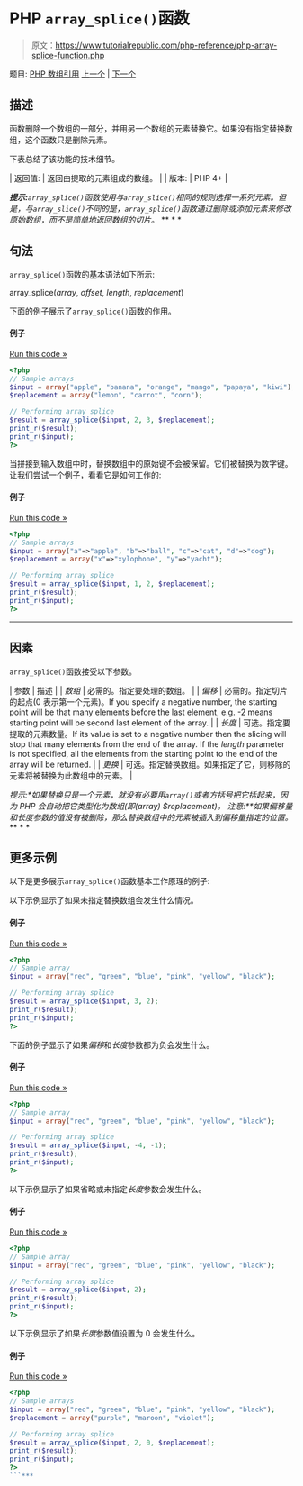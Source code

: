 # PHP `array_splice()`函数

> 原文：<https://www.tutorialrepublic.com/php-reference/php-array-splice-function.php>

题目: [PHP 数组引用](php-array-functions.php) [上一个](php-array-slice-function.php) | [下一个](php-array-sum-function.php)

## 描述

函数删除一个数组的一部分，并用另一个数组的元素替换它。如果没有指定替换数组，这个函数只是删除元素。

下表总结了该功能的技术细节。

| 返回值: | 返回由提取的元素组成的数组。 |
| 版本: | PHP 4+ |

 ***提示:**`array_splice()`函数使用与`array_slice()`相同的规则选择一系列元素。但是，与`array_slice()`不同的是，`array_splice()`函数通过删除或添加元素来修改原始数组，而不是简单地返回数组的切片。*  ** * *

## 句法

`array_splice()`函数的基本语法如下所示:

array_splice(*array*, *offset*, *length*, *replacement*)

下面的例子展示了`array_splice()`函数的作用。

#### 例子

[Run this code »](../codelab.php?topic=php&file=splicing-an-array "Run this code to view the output")

```php
<?php
// Sample arrays
$input = array("apple", "banana", "orange", "mango", "papaya", "kiwi");
$replacement = array("lemon", "carrot", "corn");

// Performing array splice
$result = array_splice($input, 2, 3, $replacement);
print_r($result);
print_r($input);
?>
```

当拼接到输入数组中时，替换数组中的原始键不会被保留。它们被替换为数字键。让我们尝试一个例子，看看它是如何工作的:

#### 例子

[Run this code »](../codelab.php?topic=php&file=splicing-an-associative-array "Run this code to view the output")

```php
<?php
// Sample arrays
$input = array("a"=>"apple", "b"=>"ball", "c"=>"cat", "d"=>"dog");
$replacement = array("x"=>"xylophone", "y"=>"yacht");

// Performing array splice
$result = array_splice($input, 1, 2, $replacement);
print_r($result);
print_r($input);
?>
```

* * *

## 因素

`array_splice()`函数接受以下参数。

| 参数 | 描述 |
| *数组* | 必需的。指定要处理的数组。 |
| *偏移* | 必需的。指定切片的起点(0 表示第一个元素)。If you specify a negative number, the starting point will be that many elements before the last element, e.g. -2 means starting point will be second last element of the array. |
| *长度* | 可选。指定要提取的元素数量。If its value is set to a negative number then the slicing will stop that many elements from the end of the array. If the *length* parameter is not specified, all the elements from the starting point to the end of the array will be returned. |
| *更换* | 可选。指定替换数组。如果指定了它，则移除的元素将被替换为此数组中的元素。 |

 ***提示:**如果替换只是一个元素，就没有必要用`array()`或者方括号把它括起来，因为 PHP 会自动把它类型化为数组(即(array) $replacement)。*  ****注意:**如果*偏移量*和*长度*参数的值没有被删除，那么替换数组中的元素被插入到*偏移量*指定的位置。*  ** * *

## 更多示例

以下是更多展示`array_splice()`函数基本工作原理的例子:

以下示例显示了如果未指定替换数组会发生什么情况。

#### 例子

[Run this code »](../codelab.php?topic=php&file=splicing-an-array-without-replacement "Run this code to view the output")

```php
<?php
// Sample array
$input = array("red", "green", "blue", "pink", "yellow", "black");

// Performing array splice
$result = array_splice($input, 3, 2);
print_r($result);
print_r($input);
?>
```

下面的例子显示了如果*偏移*和*长度*参数都为负会发生什么。

#### 例子

[Run this code »](../codelab.php?topic=php&file=splicing-an-array-when-both-offset-and-length-are-negative "Run this code to view the output")

```php
<?php
// Sample array
$input = array("red", "green", "blue", "pink", "yellow", "black");

// Performing array splice
$result = array_splice($input, -4, -1);
print_r($result);
print_r($input);
?>
```

以下示例显示了如果省略或未指定*长度*参数会发生什么。

#### 例子

[Run this code »](../codelab.php?topic=php&file=splicing-an-array-when-length-is-omitted "Run this code to view the output")

```php
<?php
// Sample array
$input = array("red", "green", "blue", "pink", "yellow", "black");

// Performing array splice
$result = array_splice($input, 2);
print_r($result);
print_r($input);
?>
```

以下示例显示了如果*长度*参数值设置为 0 会发生什么。

#### 例子

[Run this code »](../codelab.php?topic=php&file=splicing-an-array-when-length-is-zero "Run this code to view the output")

```php
<?php
// Sample arrays
$input = array("red", "green", "blue", "pink", "yellow", "black");
$replacement = array("purple", "maroon", "violet");

// Performing array splice
$result = array_splice($input, 2, 0, $replacement);
print_r($result);
print_r($input);
?>
```***